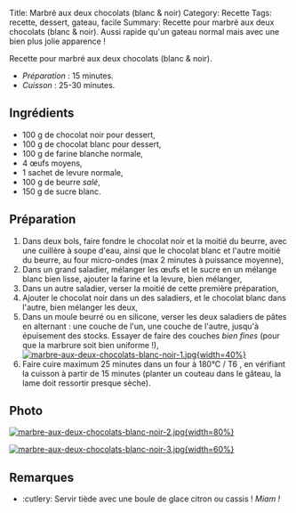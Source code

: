 Title: Marbré aux deux chocolats (blanc & noir)
Category: Recette
Tags: recette, dessert, gateau, facile
Summary: Recette pour marbré aux deux chocolats (blanc & noir). Aussi rapide qu'un gateau normal mais avec une bien plus jolie apparence !

Recette pour marbré aux deux chocolats (blanc & noir).

- *Préparation* : 15 minutes.
- *Cuisson* : 25-30 minutes.

## Ingrédients
- 100 g de chocolat noir pour dessert,
- 100 g de chocolat blanc pour dessert,
- 100 g de farine blanche normale,
- 4 œufs moyens,
- 1 sachet de levure normale,
- 100 g de beurre *salé*,
- 150 g de sucre blanc.

## Préparation
1. Dans deux bols, faire fondre le chocolat noir et la moitié du beurre, avec une cuillère à soupe d'eau, ainsi que le chocolat blanc et l'autre moitié du beurre, au four micro-ondes (max 2 minutes à puissance moyenne),
2. Dans un grand saladier, mélanger les œufs et le sucre en un mélange blanc bien lisse, ajouter la farine et la levure, bien mélanger,
3. Dans un autre saladier, verser la moitié de cette première préparation,
4. Ajouter le chocolat noir dans un des saladiers, et le chocolat blanc dans l'autre, bien mélanger les deux,
5. Dans un moule beurré ou en silicone, verser les deux saladiers de pâtes en alternant : une couche de l'un, une couche de l'autre, jusqu'à épuisement des stocks. Essayer de faire des couches *bien fines* (pour que la marbrure soit bien uniforme !),
  [![marbre-aux-deux-chocolats-blanc-noir-1.jpg]({static}images/marbre-aux-deux-chocolats-blanc-noir-1.jpg){width=40%}]({static}images/marbre-aux-deux-chocolats-blanc-noir-1.jpg)
6. Faire cuire maximum 25 minutes dans un four à 180°C / T6 <i class="fa fa-thermometer-full" aria-hidden="true"></i>, en vérifiant la cuisson à partir de 15 minutes (planter un couteau dans le gâteau, la lame doit ressortir presque sèche).

## Photo
[![marbre-aux-deux-chocolats-blanc-noir-2.jpg]({static}images/marbre-aux-deux-chocolats-blanc-noir-2.jpg){width=80%}]({static}images/marbre-aux-deux-chocolats-blanc-noir-2.jpg)

[![marbre-aux-deux-chocolats-blanc-noir-3.jpg]({static}images/marbre-aux-deux-chocolats-blanc-noir-3.jpg){width=60%}]({static}images/marbre-aux-deux-chocolats-blanc-noir-3.jpg)

## Remarques
- :cutlery: Servir tiède avec une boule de glace citron ou cassis ! *Miam !*
